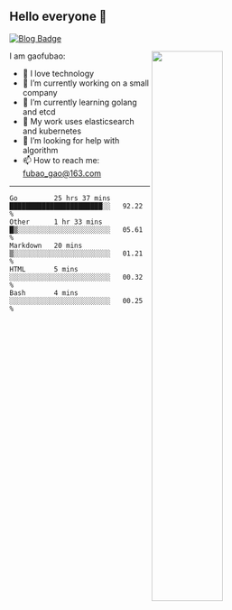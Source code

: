 ## Hello everyone 👋

[![Blog Badge](https://img.shields.io/badge/blog-60k+%20pageview-brightgreen)](https://www.jianshu.com/u/d777ec56a358)

<img align="right" width="50%" src="https://github-readme-stats.vercel.app/api?username=gaofubao&theme=dark">

I am gaofubao:

- 🔭 I love technology
- 🌱 I’m currently working on a small company
- 👯 I’m currently learning golang and etcd
- 💬 My work uses elasticsearch and kubernetes
- 🤔 I’m looking for help with algorithm
- 📫 How to reach me: fubao_gao@163.com

---


<!--START_SECTION:waka-->
```text
Go         25 hrs 37 mins  ███████████████████████░░   92.22 % 
Other      1 hr 33 mins    █▒░░░░░░░░░░░░░░░░░░░░░░░   05.61 % 
Markdown   20 mins         ▒░░░░░░░░░░░░░░░░░░░░░░░░   01.21 % 
HTML       5 mins          ░░░░░░░░░░░░░░░░░░░░░░░░░   00.32 % 
Bash       4 mins          ░░░░░░░░░░░░░░░░░░░░░░░░░   00.25 % 
```
<!--END_SECTION:waka-->
